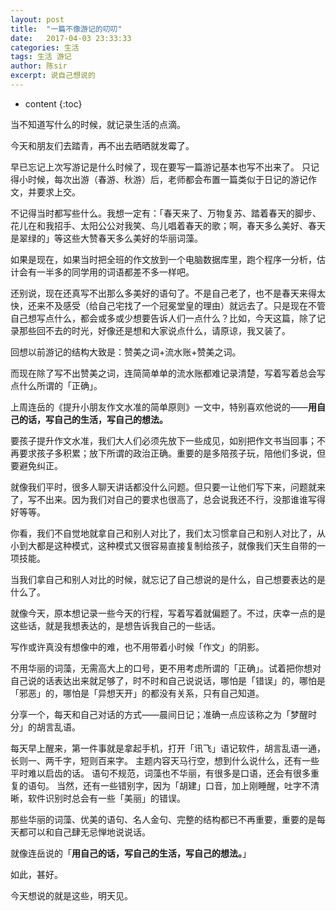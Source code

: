 ```yaml
---
layout: post
title:  "一篇不像游记的叨叨"
date:   2017-04-03 23:33:33
categories: 生活
tags: 生活 游记
author: 陈sir
excerpt: 说自己想说的
---
```

* content
{:toc}

当不知道写什么的时候，就记录生活的点滴。

今天和朋友们去踏青，再不出去晒晒就发霉了。

早已忘记上次写游记是什么时候了，现在要写一篇游记基本也写不出来了。
只记得小时候，每次出游（春游、秋游）后，老师都会布置一篇类似于日记的游记作文，并要求上交。

不记得当时都写些什么。我想一定有：「春天来了、万物复苏、踏着春天的脚步、花儿在和我招手、太阳公公对我笑、鸟儿唱着春天的歌；啊，春天多么美好、春天是翠绿的」等这些大赞春天多么美好的华丽词藻。

如果是现在，如果当时把全班的作文放到一个电脑数据库里，跑个程序一分析，估计会有一半多的同学用的词语都差不多一样吧。

还别说，现在还真写不出那么多美好的语句了。不是自己老了，也不是春天来得太快，还来不及感受（给自己宅找了一个冠冕堂皇的理由）就远去了。只是现在不管自己想写点什么，都会或多或少想要告诉人们一点什么？比如，今天这篇，除了记录那些回不去的时光，好像还是想和大家说点什么，请原谅，我又装了。

回想以前游记的结构大致是：赞美之词+流水账+赞美之词。

而现在除了写不出赞美之词，连简简单单的流水账都难记录清楚，写着写着总会写点什么所谓的「正确」。

上周连岳的《提升小朋友作文水准的简单原则》一文中，特别喜欢他说的——**用自己的话，写自己的生活，写自己的想法。**

要孩子提升作文水准，我们大人们必须先放下一些成见，如别把作文书当回事；不再要求孩子多积累；放下所谓的政治正确。重要的是多陪孩子玩，陪他们多说，但要避免纠正。

就像我们平时，很多人聊天讲话都没什么问题。但只要一让他们写下来，问题就来了，写不出来。因为我们对自己的要求也很高了，总会说我还不行，没那谁谁写得好等等。

你看，我们不自觉地就拿自己和别人对比了，我们太习惯拿自己和别人对比了，从小到大都是这种模式，这种模式又很容易直接复制给孩子，就像我们天生自带的一项技能。

当我们拿自己和别人对比的时候，就忘记了自己想说的是什么，自己想要表达的是什么了。

就像今天，原本想记录一些今天的行程，写着写着就偏题了。不过，庆幸一点的是这些话，就是我想表达的，是想告诉我自己的一些话。

写作或许真没有想像中的难，也不用带着小时候「作文」的阴影。

不用华丽的词藻，无需高大上的口号，更不用考虑所谓的「正确」。试着把你想对自己说的话表达出来就足够了，时不时和自己说说话，哪怕是「错误」的，哪怕是「邪恶」的，哪怕是「异想天开」的都没有关系，只有自己知道。

分享一个，每天和自己对话的方式——晨间日记；准确一点应该称之为「梦醒时分」的胡言乱语。

每天早上醒来，第一件事就是拿起手机，打开「讯飞」语记软件，胡言乱语一通，长则一、两千字，短则百来字。
主题内容天马行空，想到什么说什么，还有一些平时难以启齿的话。
语句不规范，词藻也不华丽，有很多是口语，还会有很多重复的语句。
当然，还有一些错别字，因为「胡建」口音，加上刚睡醒，吐字不清晰，软件识别时总会有一些「美丽」的错误。

那些华丽的词藻、优美的语句、名人金句、完整的结构都已不再重要，重要的是每天都可以和自己肆无忌惮地说说话。

就像连岳说的「**用自己的话，写自己的生活，写自己的想法。**」

如此，甚好。

今天想说的就是这些，明天见。


